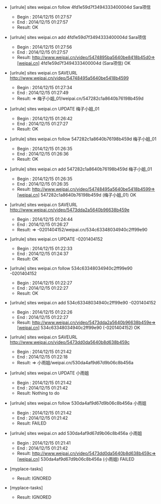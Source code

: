 * [urlrule] sites weipai.cn follow 4fd1e59d7f3494333400004d Sara项信

    * Begin : 2014/12/15 01:27:57
    * End   : 2014/12/15 01:27:57
    * Result: OK

* [urlrule] sites weipai.cn add 4fd1e59d7f3494333400004d Sara项信

    * Begin : 2014/12/15 01:27:56
    * End   : 2014/12/15 01:27:57
    * Result: http://www.weipai.cn/video/5474895ba5640be8418b45d0=>[weipai.cn] 4fd1e59d7f3494333400004d (Sara项信) OK

* [urlrule] sites weipai.cn SAVEURL http://www.weipai.cn/video/54748495a5640be5418b4599

    * Begin : 2014/12/15 01:27:34
    * End   : 2014/12/15 01:27:49
    * Result: => 梅子小姐_01/weipai.cn/547282c1a8640b76198b459d

* [urlrule] sites weipai.cn UPDATE 梅子小姐_01

    * Begin : 2014/12/15 01:26:42
    * End   : 2014/12/15 01:27:27
    * Result: OK

* [urlrule] sites weipai.cn follow 547282c1a8640b76198b459d 梅子小姐_01

    * Begin : 2014/12/15 01:26:35
    * End   : 2014/12/15 01:26:36
    * Result: OK

* [urlrule] sites weipai.cn add 547282c1a8640b76198b459d 梅子小姐_01

    * Begin : 2014/12/15 01:26:35
    * End   : 2014/12/15 01:26:35
    * Result: http://www.weipai.cn/video/54748495a5640be5418b4599=>[weipai.cn] 547282c1a8640b76198b459d (梅子小姐_01) OK

* [urlrule] sites weipai.cn SAVEURL http://www.weipai.cn/video/5473dda2a5640b96638b459e

    * Begin : 2014/12/15 01:24:44
    * End   : 2014/12/15 01:26:27
    * Result: => -0201404152/weipai.cn/534c63348034940c2ff99e90

* [urlrule] sites weipai.cn UPDATE -0201404152

    * Begin : 2014/12/15 01:22:33
    * End   : 2014/12/15 01:24:37
    * Result: OK

* [urlrule] sites weipai.cn follow 534c63348034940c2ff99e90 -0201404152

    * Begin : 2014/12/15 01:22:27
    * End   : 2014/12/15 01:22:27
    * Result: OK

* [urlrule] sites weipai.cn add 534c63348034940c2ff99e90 -0201404152

    * Begin : 2014/12/15 01:22:26
    * End   : 2014/12/15 01:22:27
    * Result: http://www.weipai.cn/video/5473dda2a5640b96638b459e=>[weipai.cn] 534c63348034940c2ff99e90 (-0201404152) OK

* [urlrule] sites weipai.cn SAVEURL http://www.weipai.cn/video/5473dd0da5640b8d638b459c

    * Begin : 2014/12/15 01:21:42
    * End   : 2014/12/15 01:22:18
    * Result: => 小雨姐/weipai.cn/530da4af9d67d9b06c8b456a

* [urlrule] sites weipai.cn UPDATE 小雨姐

    * Begin : 2014/12/15 01:21:42
    * End   : 2014/12/15 01:21:42
    * Result: Nothing to do

* [urlrule] sites weipai.cn follow 530da4af9d67d9b06c8b456a 小雨姐

    * Begin : 2014/12/15 01:21:42
    * End   : 2014/12/15 01:21:42
    * Result: FAILED

* [urlrule] sites weipai.cn add 530da4af9d67d9b06c8b456a 小雨姐

    * Begin : 2014/12/15 01:21:41
    * End   : 2014/12/15 01:21:42
    * Result: http://www.weipai.cn/video/5473dd0da5640b8d638b459c=>[weipai.cn] 530da4af9d67d9b06c8b456a (小雨姐) FAILED

* [myplace-tasks] 

    * Result: IGNORED

* [myplace-tasks] 

    * Result: IGNORED

